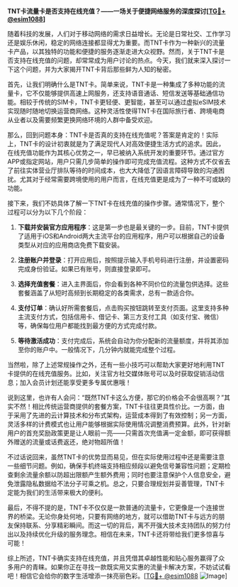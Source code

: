 **TNT卡流量卡是否支持在线充值？——一场关于便捷网络服务的深度探讨[[TG💪+ @esim1088](https://t.me/s/esim1088)]**

随着科技的发展，人们对于移动网络的需求日益增长。无论是日常社交、工作学习还是娱乐休闲，稳定的网络连接都显得尤为重要。而TNT卡作为一种新兴的流量卡产品，以其独特的功能和便捷的服务逐渐走进大众视野。然而，关于TNT卡是否支持在线充值的问题，却常常成为用户讨论的热点。今天，我们就来深入探讨一下这个问题，并为大家揭开TNT卡背后那些鲜为人知的秘密。

首先，让我们明确什么是TNT卡。简单来说，TNT卡是一种集成了多种功能的流量卡，它不仅能够提供高速上网服务，还支持语音通话、短信发送等基础通信功能。相较于传统的SIM卡，TNT卡更轻便、更智能，甚至可以通过虚拟eSIM技术实现随时随地切换运营商网络。这种灵活性使得TNT卡在国际旅行者、跨境电商从业者以及需要频繁更换网络环境的人群中备受欢迎。

那么，回到问题本身：TNT卡是否真的支持在线充值呢？答案是肯定的！实际上，TNT卡的设计初衷就是为了满足现代人对高效便捷生活方式的追求。因此，在线充值功能作为其核心优势之一，早已被纳入系统开发的重要环节。通过官方APP或指定网站，用户只需几步简单的操作即可完成充值流程。这种方式不仅省去了前往实体营业厅排队等待的时间成本，也大大降低了因语言障碍导致的沟通困扰。尤其对于经常需要跨境使用的用户而言，在线充值更是成为了一种不可或缺的功能。

接下来，我们不妨具体了解一下TNT卡在线充值的操作步骤。通常情况下，整个过程可以分为以下几个阶段：

1. **下载并安装官方应用程序**：这是第一步也是最关键的一步。目前，TNT卡提供了适用于iOS和Android两大主流平台的应用程序，用户可以根据自己的设备类型从对应的应用商店免费下载安装。
   
2. **注册账户并登录**：打开应用后，按照提示输入手机号码进行注册，并设置密码完成身份验证。如果已有账号，则直接登录即可。

3. **选择充值套餐**：进入主界面后，你会看到各种不同价位的流量包供选择。这些套餐涵盖了从短时高频到长期稳定的各类需求，总有一款适合你。

4. **支付订单**：确认好所需套餐后，点击购买按钮跳转至支付页面。这里支持多种主流支付方式，包括信用卡、借记卡、第三方支付工具（如支付宝、微信）等，确保每位用户都能找到最方便的方式完成付款。

5. **等待激活成功**：支付完成后，系统会自动为你分配新的流量额度，并将其添加至你的账户中。一般情况下，几分钟内就能完成整个过程。

当然啦，除了上述常规操作之外，还有一些小技巧可以帮助大家更好地利用TNT卡提供的在线充值服务。比如，关注官方社交媒体账号可以及时获取促销活动信息；加入会员计划还能享受更多专属优惠哦！

说到这里，也许有人会问：“既然TNT卡这么方便，那它的价格会不会很高啊？”其实不然！相比传统运营商提供的套餐方案，TNT卡往往更具性价比。一方面，由于采用了先进的云计算技术和分布式架构，运营成本得到了有效控制；另一方面，灵活多样的计费模式也让用户能够根据实际使用情况调整消费预算。此外，针对新用户的首充奖励政策更是让人眼前一亮——只需首次充值满一定金额，即可获得额外赠送的流量或话费返还，绝对物超所值！

不过话说回来，虽然TNT卡的优势显而易见，但在实际使用过程中还是需要注意一些细节问题。例如，确保手机终端支持相应频段以避免信号兼容性问题；定期检查剩余流量余额以防超出限额产生额外费用；同时也要注意保护个人信息安全，避免泄露隐私数据给不法分子可乘之机。总之，只要合理规划并妥善管理，TNT卡定能为我们的生活带来极大的便利。

最后，不得不提的是，TNT卡不仅仅是一款普通的流量卡，它更像是一个连接世界的桥梁。无论你身处何地，只要有网络的地方，就可以借助TNT卡与远方的朋友保持联系、分享精彩瞬间。而这一切的背后，离不开强大技术支持团队的努力付出以及持续优化升级的服务理念。相信在未来，TNT卡还将带给我们更多惊喜与可能！

综上所述，TNT卡确实支持在线充值，并且凭借其卓越性能和贴心服务赢得了众多用户的青睐。如果你正在寻找一款既实用又实惠的流量卡解决方案，不妨试试看吧！相信它会给你的数字生活增添一抹亮丽色彩。[[TG💪+ @esim1088](https://t.me/s/esim1088) ![Image](https://i.postimg.cc/4NQfJmqS/Snipaste-2025-05-13-00-14-12.png)]